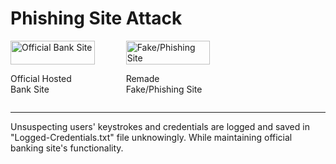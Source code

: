# Phishing Site Attack

<div style="display: grid; grid-template-columns: repeat(3, 1fr); gap: 50px;">

  <!-- Official Hosted Bank Site -->
  <div style="display: flex; flex-direction: column; justify-content: center; align-items: center;">
    <img src="./Uconn Husky Bank Cross-Site Web Attacks/Phishing Husky Banking Attack/Snapshots/Offical_Banking_Site.PNG" alt="Official Bank Site" style="width: 100%; height: auto;">
    <p>Official Hosted Bank Site</p>
  </div>

  <!-- Fake/Phishing Site -->
  <div style="display: flex; flex-direction: column; justify-content: center; align-items: center;">
    <img src="./Uconn Husky Bank Cross-Site Web Attacks/Phishing Husky Banking Attack/Snapshots/Phishing_Banking_Site.PNG" alt="Fake/Phishing Site" style="width: 100%; height: auto;">
    <p>Remade Fake/Phishing Site</p>
  </div>

</div>

---

Unsuspecting users' keystrokes and credentials are logged and saved in "Logged-Credentials.txt" file unknowingly. 
While maintaining official banking site's functionality.
